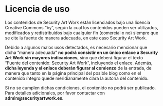 # Licencia de uso

Los contenidos de Security Art Work están licenciados bajo una licencia Creative Commons “by”, según la cual los contenidos pueden ser utilizados, modificados y redistribuidos bajo cualquier fin (comercial o no) siempre que se cite la fuente de manera adecuada, en este caso Security Art Work.

Debido a algunos malos usos detectados, es necesario mencionar que dicha “manera adecuada” __no podrá consistir en un único enlace a Security Art Work sin mayores indicaciones__, sino que deberá figurar el texto “Fuente del contenido: Security Art Work”, incluyendo el enlace. Además, __dicha leyenda y el enlace deberán figurar al comienzo__ de la entrada, de manera que tanto en la página principal del posible blog como en el contenido íntegro quede meridianamente clara la autoría del contenido.

Si no se cumplen dichas condiciones, el contenido no podrá ser publicado. Para detalles adicionales, por favor contactar con __admin@securityartwork.es__.
